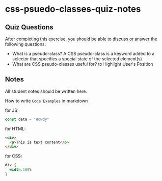 # css-psuedo-classes-quiz-notes

## Quiz Questions

After completing this exercise, you should be able to discuss or answer the following questions:

- What is a pseudo-class?
A CSS pseudo-class is a keyword added to a selector that specifies a special state of the selected element(s)
- What are CSS pseudo-classes useful for?
to Highlight User's Position

## Notes

All student notes should be written here.


How to write `Code Examples` in markdown

for JS:
```javascript
const data = "Howdy"
```

for HTML:
```html
<div>
  <p>This is text content</p>
</div>
```

for CSS:
```css
div {
  width:100%
}
```
